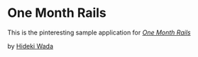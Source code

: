  # One Month Rails 

 This is the pinteresting sample application for 
 [*One Month Rails*](http://onemonthrails.com)

 by [Hideki Wada](http://hidekiwada.com)
